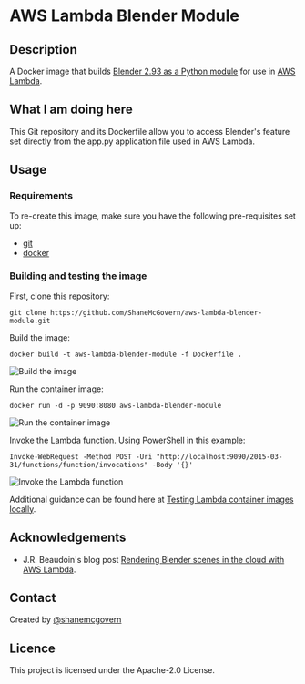 # AWS Lambda Blender Module

## Description
A Docker image that builds [Blender 2.93 as a Python module](https://wiki.blender.org/wiki/Building_Blender/Other/BlenderAsPyModule) for use in [AWS Lambda](https://docs.aws.amazon.com/lambda/latest/dg/welcome.html).

## What I am doing here
This Git repository and its Dockerfile allow you to access Blender's feature set directly from the app.py application file used in AWS Lambda.

## Usage

### Requirements
To re-create this image, make sure you have the following pre-requisites set up:

* [git](https://git-scm.com/downloads)
* [docker](https://docs.docker.com/get-docker/)

### Building and testing the image

First, clone this repository:
```
git clone https://github.com/ShaneMcGovern/aws-lambda-blender-module.git
```

Build the image:
```
docker build -t aws-lambda-blender-module -f Dockerfile .
```
![Build the image](https://d3i68myn0yglbv.cloudfront.net/aws-lambda-blender-module_1.png)

Run the container image:
```
docker run -d -p 9090:8080 aws-lambda-blender-module
```
![Run the container image](https://d3i68myn0yglbv.cloudfront.net/aws-lambda-blender-module_2.png)

Invoke the Lambda function. Using PowerShell in this example:
```
Invoke-WebRequest -Method POST -Uri "http://localhost:9090/2015-03-31/functions/function/invocations" -Body '{}'
```
![Invoke the Lambda function](https://d3i68myn0yglbv.cloudfront.net/aws-lambda-blender-module_3.png)

Additional guidance can be found here at [Testing Lambda container images locally](https://docs.aws.amazon.com/lambda/latest/dg/images-test.html).

## Acknowledgements
- J.R. Beaudoin's blog post [Rendering Blender scenes in the cloud with AWS Lambda](https://blog.theodo.com/2021/08/blender-serverless-lambda/).

## Contact
Created by [@shanemcgovern](https://shanemcgovern.github.io/)

## Licence
This project is licensed under the Apache-2.0 License.